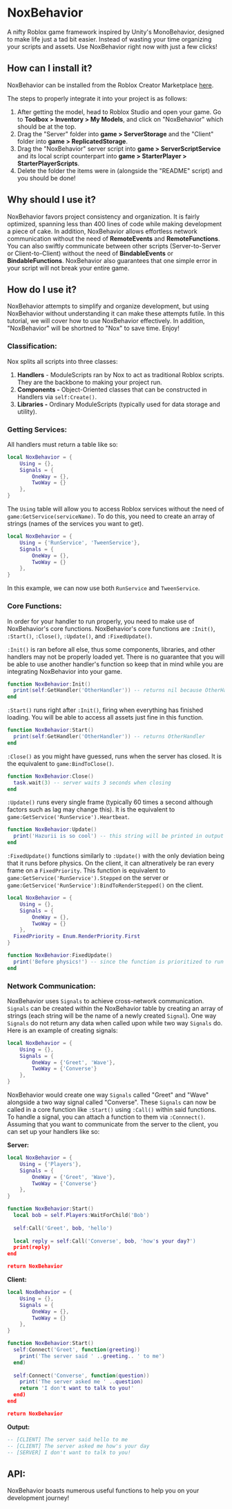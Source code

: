 # NoxBehavior
A nifty Roblox game framework inspired by Unity's MonoBehavior, designed to make life just a tad bit easier. Instead of wasting your time organizing your scripts and assets. Use NoxBehavior right now with just a few clicks!

## How can I install it?
NoxBehavior can be installed from the Roblox Creator Marketplace [here](https://pages.github.com/). 

The steps to properly integrate it into your project is as follows:

1. After getting the model, head to Roblox Studio and open your game. Go to **Toolbox > Inventory > My Models**, and click on "NoxBehavior" which should be at the top.
2. Drag the "Server" folder into **game > ServerStorage** and the "Client" folder into **game > ReplicatedStorage**.
3. Drag the "NoxBehavior" server script into **game > ServerScriptService** and its local script counterpart into **game > StarterPlayer > StarterPlayerScripts**.
4. Delete the folder the items were in (alongside the "README" script) and you should be done!

## Why should I use it?
NoxBehavior favors project consistency and organization. It is fairly optimized, spanning less than 400 lines of code while making development a piece of cake. In addition, NoxBehavior allows effortless network communication without the need of **RemoteEvents** and **RemoteFunctions**. You can also swiftly communicate between other scripts (Server-to-Server or Client-to-Client) without the need of **BindableEvents** or **BindableFunctions**. NoxBehavior also guarantees that one simple error in your script will not break your entire game. 

## How do I use it?
NoxBehavior attempts to simplify and organize development, but using NoxBehavior without understanding it can make these attempts futile. In this tutorial, we will cover how to use NoxBehavior effectively. In addition, "NoxBehavior" will be shortned to "Nox" to save time. Enjoy!

### Classification:
Nox splits all scripts into three classes:
1. **Handlers** - ModuleScripts ran by Nox to act as traditional Roblox scripts. They are the backbone to making your project run.
2. **Components -** Object-Oriented classes that can be constructed in Handlers via `self:Create()`.
3. **Libraries -** Ordinary ModuleScripts (typically used for data storage and utility).

### Getting Services:
All handlers must return a table like so:
```lua
local NoxBehavior = {
	Using = {},
	Signals = {
		OneWay = {},
		TwoWay = {}
	},
}
```
The `Using` table will allow you to access Roblox services without the need of `game:GetService(serviceName)`. To do this, you need to create an array of strings (names of the services you want to get).
```lua
local NoxBehavior = {
	Using = {'RunService', 'TweenService'},
	Signals = {
		OneWay = {},
		TwoWay = {}
	},
}
```
In this example, we can now use both `RunService` and `TweenService`.
### Core Functions:
In order for your handler to run properly, you need to make use of NoxBehavior's core functions. NoxBehavior's core functions are `:Init()`, `:Start()`, `:Close()`, `:Update()`, and `:FixedUpdate()`.

`:Init()` is ran before all else, thus some components, libraries, and other handlers may not be properly loaded yet. There is no guarantee that you will be able to use another handler's function so keep that in mind while you are integrating NoxBehavior into your game.

```lua
function NoxBehavior:Init()
  print(self:GetHandler('OtherHandler')) -- returns nil because OtherHandler has not loaded
end
```

`:Start()` runs right after `:Init()`, firing when everything has finished loading. You will be able to access all assets just fine in this function.

```lua
function NoxBehavior:Start()
  print(self:GetHandler('OtherHandler')) -- returns OtherHandler
end
```
`:Close()` as you might have guessed, runs when the server has closed. It is the equivalent to `game:BindToClose()`.
```lua
function NoxBehavior:Close()
  task.wait(3) -- server waits 3 seconds when closing
end
```
`:Update()` runs every single frame (typically 60 times a second although factors such as lag may change this). It is the equivalent to `game:GetService('RunService').Heartbeat`.
```lua
function NoxBehavior:Update()
  print('Hazurii is so cool') -- this string will be printed in output every single frame
end
```
`:FixedUpdate()` functions similarly to `:Update()` with the only deviation being that it runs before physics. On the client, it can altneratively be ran every frame on a `FixedPriority`. This function is equivalent to `game:GetService('RunService').Stepped` on the server or `game:GetService('RunService'):BindToRenderStepped()` on the client.
```lua
local NoxBehavior = {
	Using = {},
	Signals = {
		OneWay = {},
		TwoWay = {}
	},
  FixedPriority = Enum.RenderPriority.First
}

function NoxBehavior:FixedUpdate()
  print('Before physics!') -- since the function is prioritized to run first, this string will run at the start of every frame
end
```
### Network Communication:
NoxBehavior uses `Signals` to achieve cross-network communication. `Signals` can be created within the NoxBehavior table by creating an array of strings (each string will be the name of a newly created `Signal`). One way `Signals` do not return any data when called upon while two way `Signals` do. Here is an example of creating signals:
```lua 
local NoxBehavior = {
	Using = {},
	Signals = {
		OneWay = {'Greet', 'Wave'},
		TwoWay = {'Converse'}
	},
}
```
NoxBehavior would create one way `Signals` called "Greet" and "Wave" alongside a two way signal called "Converse". These `Signals` can now be called in a core function like `:Start()` using `:Call()` within said functions. To handle a signal, you can attach a function to them via `:Connnect()`. Assuming that you want to communicate from the server to the client, you can set up your handlers like so:

**Server:**
```lua 
local NoxBehavior = {
	Using = {'Players'},
	Signals = {
		OneWay = {'Greet', 'Wave'},
		TwoWay = {'Converse'}
	},
}

function NoxBehavior:Start()
  local bob = self.Players:WaitForChild('Bob')
  
  self:Call('Greet', bob, 'hello') 
  
  local reply = self:Call('Converse', bob, 'how's your day?') 
  print(reply) 
end

return NoxBehavior
```
**Client:**
```lua 
local NoxBehavior = {
	Using = {},
	Signals = {
		OneWay = {},
		TwoWay = {}
	},
}

function NoxBehavior:Start()
  self:Connect('Greet', function(greeting))
    print('The server said ' ..greeting.. ' to me')
  end)
  
  self:Connect('Converse', function(question))
    print('The server asked me ' ..question)
    return 'I don't want to talk to you!'
  end)
end

return NoxBehavior
```
**Output:**
```lua 
-- [CLIENT] The server said hello to me
-- [CLIENT] The server asked me how's your day
-- [SERVER] I don't want to talk to you!
```
## API:
NoxBehavior boasts numerous useful functions to help you on your development journey!

